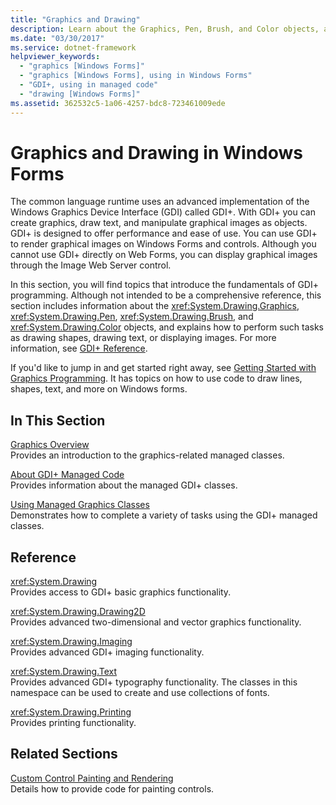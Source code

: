 ```yaml
---
title: "Graphics and Drawing"
description: Learn about the Graphics, Pen, Brush, and Color objects, and how to perform such tasks as drawing shapes, drawing text, or displaying images in Windows Forms.
ms.date: "03/30/2017"
ms.service: dotnet-framework
helpviewer_keywords: 
  - "graphics [Windows Forms]"
  - "graphics [Windows Forms], using in Windows Forms"
  - "GDI+, using in managed code"
  - "drawing [Windows Forms]"
ms.assetid: 362532c5-1a06-4257-bdc8-723461009ede
---
```

# Graphics and Drawing in Windows Forms

The common language runtime uses an advanced implementation of the Windows Graphics Device Interface (GDI) called GDI+. With GDI+ you can create graphics, draw text, and manipulate graphical images as objects. GDI+ is designed to offer performance and ease of use. You can use GDI+ to render graphical images on Windows Forms and controls. Although you cannot use GDI+ directly on Web Forms, you can display graphical images through the Image Web Server control.  
  
 In this section, you will find topics that introduce the fundamentals of GDI+ programming. Although not intended to be a comprehensive reference, this section includes information about the <xref:System.Drawing.Graphics>, <xref:System.Drawing.Pen>, <xref:System.Drawing.Brush>, and <xref:System.Drawing.Color> objects, and explains how to perform such tasks as drawing shapes, drawing text, or displaying images. For more information, see [GDI+ Reference](/windows/desktop/gdiplus/-gdiplus-class-gdi-reference).  
  
 If you'd like to jump in and get started right away, see [Getting Started with Graphics Programming](getting-started-with-graphics-programming.md). It has topics on how to use code to draw lines, shapes, text, and more on Windows forms.  
  
## In This Section  

 [Graphics Overview](graphics-overview-windows-forms.md)  
 Provides an introduction to the graphics-related managed classes.  
  
 [About GDI+ Managed Code](about-gdi-managed-code.md)  
 Provides information about the managed GDI+ classes.  
  
 [Using Managed Graphics Classes](using-managed-graphics-classes.md)  
 Demonstrates how to complete a variety of tasks using the GDI+ managed classes.  
  
## Reference  

 <xref:System.Drawing>  
 Provides access to GDI+ basic graphics functionality.  
  
 <xref:System.Drawing.Drawing2D>  
 Provides advanced two-dimensional and vector graphics functionality.  
  
 <xref:System.Drawing.Imaging>  
 Provides advanced GDI+ imaging functionality.  
  
 <xref:System.Drawing.Text>  
 Provides advanced GDI+ typography functionality. The classes in this namespace can be used to create and use collections of fonts.  
  
 <xref:System.Drawing.Printing>  
 Provides printing functionality.  
  
## Related Sections  

 [Custom Control Painting and Rendering](../controls/custom-painting-drawing.md)  
 Details how to provide code for painting controls.
